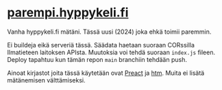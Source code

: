 
# [parempi.hyppykeli.fi](https://parempi.hyppykeli.fi)

Vanha hyppykeli.fi mätäni. Tässä uusi (2024) joka ehkä toimii paremmin.

Ei buildeja eikä serveriä tässä. Säädata haetaan suoraan CORssilla Ilmatieteen laitoksen APIsta. Muutoksia voi tehdä suoraan `index.js` fileen. Deploy tapahtuu kun tämän repon `main` branchiin tehdään push.


Ainoat kirjastot joita tässä käytetään ovat [Preact](https://preactjs.com/) ja [htm](https://github.com/developit/htm). Muita ei lisätä mätänemisen välttämiseksi.
